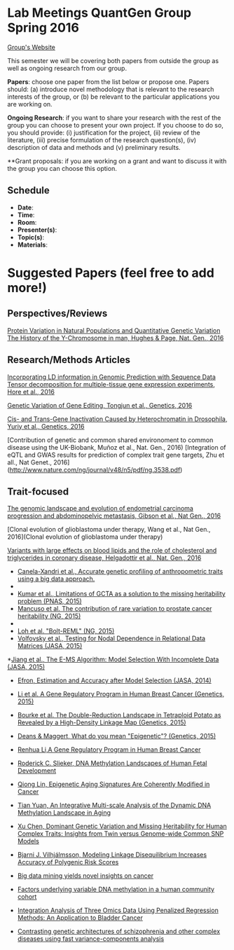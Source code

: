 # Lab Meetings QuantGen Group Spring 2016

[Group's Website](http://quantgen.github.io/)

This semester we will be covering both papers from outside the group as well as ongoing research from our group.

**Papers**: choose one paper from the list below or propose one. Papers should: (a) introduce novel methodology that is relevant to the research interests of the group, or (b) be relevant to the particular applications you are working on. 

**Ongoing Research**: if you want to share your research with the rest of the group you can choose to present your own project. If you choose to do so, you should provide: (i) justification for the project, (ii) review of the literature, (iii) precise formulation of the research question(s), (iv) description of data and methods and (v) preliminary results.

**Grant proposals: if you are working on a grant and want to discuss it with the group you can choose this option. 


## Schedule

 * **Date**:
 * **Time**:
 * **Room**:
 * **Presenter(s)**:
 * **Topic(s)**:
 * **Materials**:


# Suggested Papers (feel free to add more!)

## Perspectives/Reviews


[Protein Variation in Natural Populations and Quantitative Genetic Variation]( http://www.genetics.org/content/203/4/1497)
[The History of the Y-Chromosome in man, Hughes & Page, Nat. Gen., 2016](http://www.nature.com/ng/journal/v48/n6/pdf/ng.3580.pdf)

## Research/Methods Articles


[Incorporating LD information in Genomic Prediction with Sequence Data](http://www.genetics.org/content/202/2/411)
[Tensor decomposition for multiple-tissue gene expression experiments, Hore et al., 2016](http://www.nature.com/ng/journal/v48/n9/full/ng.3624.html)




[Genetic Variation of Gene Editing, Tongjun et al., Genetics, 2016](http://www.genetics.org/content/202/2/787)

[Cis- and Trans-Gene Inactivation Caused by Heterochromatin in Drosophila, Yuriy et al., Genetics, 2016](http://www.genetics.org/content/202/1/93)

[Contribution of genetic and common shared environoment to common disease using the UK-Biobank, Muñoz et al., Nat. Gen., 2016)
[Integration of eQTL and GWAS results for prediction of complex trait gene targets, Zhu et all., Nat Genet., 2016]
(http://www.nature.com/ng/journal/v48/n5/pdf/ng.3538.pdf)

## Trait-focused 
[The genomic landscape and evolution of endometrial carcinoma progression and abdominopelvic metastasis, Gibson et al., Nat Gen., 2016](http://www.nature.com/ng/journal/v48/n8/full/ng.3602.html)

[Clonal evolution of glioblastoma under therapy, Wang et al., Nat Gen., 2016](Clonal evolution of glioblastoma under therapy)

[Variants with large effects on blood lipids and the role of  cholesterol and triglycerides in coronary disease,  Helgadottir et al., Nat. Gen., 2016](http://www.nature.com/ng/journal/v48/n6/pdf/ng.3561.pdf)


* [ Canela-Xandri et al., Accurate genetic profiling of anthropometric traits using a big data approach.](http://biorxiv.org/content/early/2015/12/01/033134.abstract)
* 
* [Kumar et al., Limitations of GCTA as a solution to the missing
heritability problem (PNAS, 2015) ](http://www.pnas.org/content/113/1/E61.full.pdf)
* [Mancuso et al. The contribution of rare variation to prostate cancer heritability (NG, 2015)](http://www.nature.com/ng/journal/v48/n1/full/ng.3446.html)
* 
* [Loh et al. "Bolt-REML" (NG, 2015)](http://www.nature.com/ng/journal/v47/n12/full/ng.3431.html)
* [Volfovsky et al., Testing for Nodal Dependence in Relational Data Matrices (JASA, 2015)](http://www.tandfonline.com/doi/full/10.1080/01621459.2014.965777)

*[Jiang et al., The E-MS Algorithm: Model Selection With Incomplete Data (JASA, 2015)](http://www.tandfonline.com/doi/full/10.1080/01621459.2014.948545)

* [Efron, Estimation and Accuracy after Model Selection (JASA, 2014)](http://www.tandfonline.com/doi/full/10.1080/01621459.2013.823775#abstract)

* [Li et al. A Gene Regulatory Program in Human Breast Cancer (Genetics, 2015)](http://www.genetics.org/content/201/4/1341)

* [Bourke et al. The Double-Reduction Landscape in Tetraploid Potato as Revealed by a High-Density Linkage Map (Genetics, 2015)](http://www.genetics.org/content/201/3/853)

* [Deans & Maggert, What do you mean "Epigenetic"? (Genetics, 2015)](http://www.genetics.org/content/199/4/887)

* [Renhua Li,A Gene Regulatory Program in Human Breast Cancer](http://www.genetics.org/content/201/4/1341)

* [Roderick C. Slieker, DNA Methylation Landscapes of Human Fetal Development](http://www.plosgenetics.org/article/info%3Adoi%2F10.1371%2Fjournal.pgen.1005583)

* [Qiong Lin, Epigenetic Aging Signatures Are Coherently Modified in Cancer ](http://www.plosgenetics.org/article/info%3Adoi%2F10.1371%2Fjournal.pgen.1005334)

* [Tian Yuan, An Integrative Multi-scale Analysis of the Dynamic DNA Methylation Landscape in Aging ](http://www.plosgenetics.org/article/info%3Adoi%2F10.1371%2Fjournal.pgen.1004996)

* [Xu Chen, Dominant Genetic Variation and Missing Heritability for Human Complex Traits: Insights from Twin versus Genome-wide Common SNP Models](http://www.cell.com/ajhg/abstract/S0002-9297%2815%2900406-1)

* [Bjarni J. Vilhjálmsson, Modeling Linkage Disequilibrium Increases Accuracy of Polygenic Risk Scores](http://www.cell.com/ajhg/abstract/S0002-9297%2815%2900365-1)

* [Big data mining yields novel insights on cancer](http://www.nature.com/ng/journal/v47/n2/full/ng.3205.html)

* [Factors underlying variable DNA methylation in a human community cohort](http://www.pnas.org/content/109/Supplement_2/17253.full.pdf?sid=c8beed59-5f0c-471b-a773-14b0ba21ef82)

* [Integration Analysis of Three Omics Data Using Penalized Regression Methods: An Application to Bladder Cancer](http://journals.plos.org/plosgenetics/article?id=10.1371/journal.pgen.1005689)

* [Contrasting genetic architectures of schizophrenia and other complex diseases using fast variance-components analysis](http://www.nature.com/ng/journal/v47/n12/full/ng.3431.html#supplementary-information)

